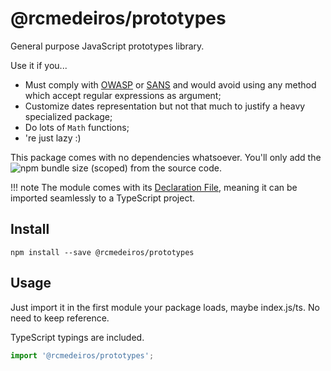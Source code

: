 # @rcmedeiros/prototypes

General purpose JavaScript prototypes library.

Use it if you...

* Must comply with [OWASP](https://www.owasp.org/index.php/Top_10-2017_Top_10) or [SANS](https://www.sans.org/top25-software-errors) and would avoid using any method which accept regular expressions as argument;
* Customize dates representation but not that much to justify a heavy specialized package;
* Do lots of `Math` functions;
* 're just lazy :)

This package comes with no dependencies whatsoever. You'll only add the ![npm bundle size (scoped)](https://img.shields.io/bundlephobia/min/@rcmedeiros/prototypes.svg) from the source code.

!!! note
    The module comes with its [Declaration File](https://www.typescriptlang.org/docs/handbook/declaration-files/introduction.html), meaning it can be imported seamlessly to a TypeScript project.

## Install

`npm install --save @rcmedeiros/prototypes`

## Usage

Just import it in the first module your package loads, maybe index.js/ts. No need to keep reference.

TypeScript typings are included.

```typescript
import '@rcmedeiros/prototypes';
```
